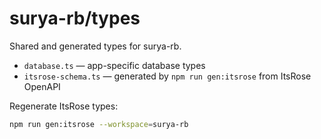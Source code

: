 # surya-rb/types

Shared and generated types for surya-rb.

- `database.ts` — app-specific database types
- `itsrose-schema.ts` — generated by `npm run gen:itsrose` from ItsRose OpenAPI

Regenerate ItsRose types:

```bash
npm run gen:itsrose --workspace=surya-rb
```
